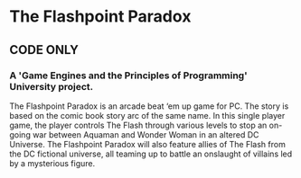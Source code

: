 # The Flashpoint Paradox
## CODE ONLY
### A 'Game Engines and the Principles of Programming' University project.
The Flashpoint Paradox is an arcade beat ‘em up game for PC. The story is based on the comic book story arc of the same name. In this single player game, the player controls The Flash through various levels to stop an on-going war between Aquaman and Wonder Woman in an altered DC Universe. The Flashpoint Paradox will also feature allies of The Flash from the DC fictional universe, all teaming up to battle an onslaught of villains led by a mysterious figure.

